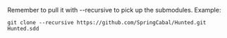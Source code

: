 Remember to pull it with --recursive to pick up the submodules. 
Example: 
```
git clone --recursive https://github.com/SpringCabal/Hunted.git Hunted.sdd
```
